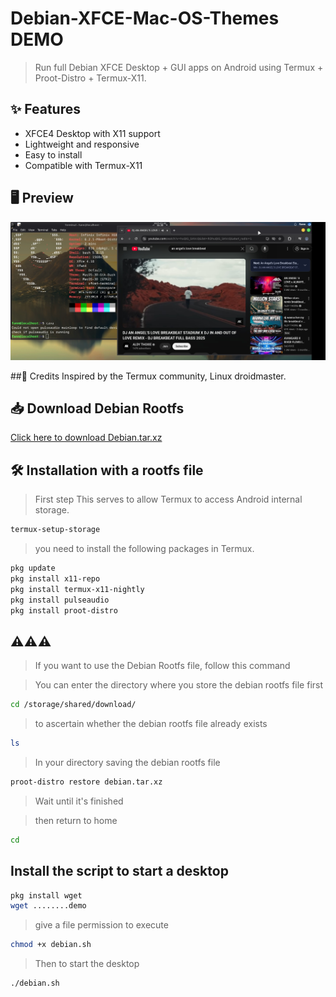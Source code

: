 # Debian-XFCE-Mac-OS-Themes DEMO

> Run full Debian XFCE Desktop + GUI apps on Android using Termux + Proot-Distro + Termux-X11.

## ✨ Features
- XFCE4 Desktop with X11 support
- Lightweight and responsive
- Easy to install
- Compatible with Termux-X11






## 🖥️ Preview

![preview](pic.jpg)






##🙌 Credits
Inspired by the Termux community, Linux droidmaster.





## 📥 Download Debian Rootfs

[Click here to download Debian.tar.xz](https://example.com/debian.tar.xz)






## 🛠️ Installation with a rootfs file

> First step
This serves to allow Termux to access Android internal storage.
```bash
termux-setup-storage
```


> you need to install the following packages in Termux.

```bash
pkg update
pkg install x11-repo
pkg install termux-x11-nightly
pkg install pulseaudio
pkg install proot-distro
```
## ⚠️⚠️⚠️

> If you want to use the Debian Rootfs file, follow this command

> You can enter the directory where you store the debian rootfs file first

```bash
cd /storage/shared/download/
```

> to ascertain whether the debian rootfs file already exists

```bash
ls
```

> In your directory saving the debian rootfs file

```bash
proot-distro restore debian.tar.xz
```

> Wait until it's finished

> then return to home

```bash
cd
```
## Install the script to start a desktop

```bash
pkg install wget
wget ........demo
```

> give a file permission to execute

```bash
chmod +x debian.sh
```
> Then to start the desktop

```bash
./debian.sh
```


